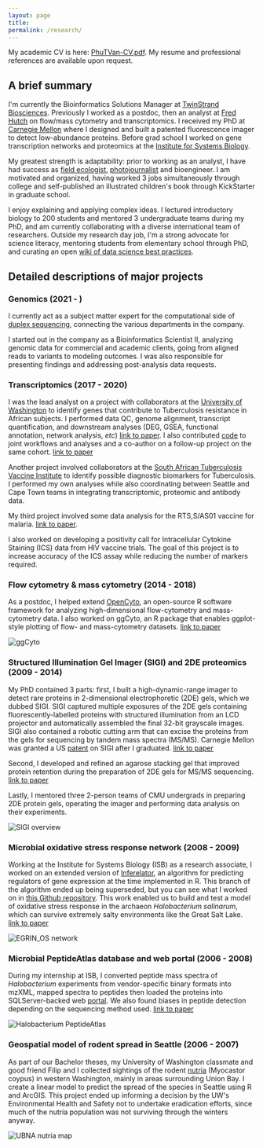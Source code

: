 ```yaml
---
layout: page
title: 
permalink: /research/
---
```


My academic CV is here: [PhuTVan-CV.pdf](PhuTVan-CV.pdf). My resume and professional references are available upon request.

## A brief summary

I'm currently the Bioinformatics Solutions Manager at [TwinStrand Biosciences](https://twinstrandbio.com/). Previously I worked as a postdoc, then an analyst at [Fred Hutch](http://rglab.org) on flow/mass cytometry and transcriptomics. I received my PhD at [Carnegie Mellon](https://cmu.edu/bio) where I designed and built a patented fluorescence imager to detect low-abundance proteins. Before grad school I worked on gene transcription networks and proteomics at the [Institute for Systems Biology](https://baliga.systemsbiology.net/).

My greatest strength is adaptability: prior to working as an analyst, I have had success as [field ecologist](https://www.fs.usda.gov/colville), [photojournalist](https://makingtheprince.blogspot.com/2013/11/meet-author.html) and bioengineer. I am motivated and organized, having worked 3 jobs simultaneously through college and self-published an illustrated children's book through KickStarter in graduate school.

I enjoy explaining and applying complex ideas. I lectured introductory biology to 200 students and mentored 3 undergraduate teams during my PhD, and am currently collaborating with a diverse international team of researchers. Outside my research day job, I'm a strong advocate for science literacy, mentoring students from elementary school through PhD, and curating an open [wiki of data science best practices](https://sciwiki.fredhutch.org).

## Detailed descriptions of major projects

### Genomics (2021 - )

I currently act as a subject matter expert for the computational side of [duplex sequencing](https://twinstrandbio.com/technology/), connecting the various departments in the company.

I started out in the company as a Bioinformatics Scientist II, analyzing genomic data for commercial and academic clients, going from aligned reads to variants to modeling outcomes. I was also responsible for presenting findings and addressing post-analysis data requests.

### Transcriptomics (2017 - 2020)

I was the lead analyst on a project with collaborators at the [University of Washington](https://cerid.uw.edu/lab/hawn-lab) to identify genes that contribute to Tuberculosis resistance in African subjects. I performed data QC, genome alignment, transcript quantification, and downstream analyses (DEG, GSEA, functional annotation, network analysis, *etc*) [link to paper](https://www.jci.org/articles/view/140073). I also contributed [code](https://github.com/ptvan/r-snippets) to joint workflows and analyses and a co-author on a follow-up project on the same cohort. [link to paper](https://journals.asm.org/doi/full/10.1128/msphere.00159-22)

Another project involved collaborators at the [South African Tuberculosis Vaccine Institute](http://www.satvi.uct.ac.za/) to identify possible diagnostic biomarkers for Tuberculosis. I performed my own analyses while also coordinating between Seattle and Cape Town teams in integrating transcriptomic, proteomic and antibody data.

My third project involved some data analysis for the RTS,S/AS01 vaccine for malaria. [link to paper](https://elifesciences.org/articles/70393).

I also worked on developing a positivity call for Intracellular Cytokine Staining (ICS) data from HIV vaccine trials. The goal of this project is to increase accuracy of the ICS assay while reducing the number of markers required.

### Flow cytometry & mass cytometry (2014 - 2018)

As a postdoc, I helped extend [OpenCyto](http://opencyto.org), an open-source R software framework for analyzing high-dimensional flow-cytometry and mass-cytometry data. I also worked on ggCyto, an R package that enables ggplot-style plotting of flow- and mass-cytometry datasets. [link to paper](https://www.ncbi.nlm.nih.gov/pmc/articles/PMC6223365/)

![ggCyto](/images/ggcyto-example.jpg "ggcyto-example.jpg")

### Structured Illumination Gel Imager (SIGI) and 2DE proteomics (2009 - 2014)

My PhD contained 3 parts: first, I built a high-dynamic-range imager to detect rare proteins in 2-dimensional electrophoretic (2DE) gels, which we dubbed SIGI. SIGI captured multiple exposures of the 2DE gels containing fluorescently-labelled proteins with structured illumination from an LCD projector and automatically assembled the final 32-bit grayscale images. SIGI also contained a robotic cutting arm that can excise the proteins from the gels for sequencing by tandem mass spectra (MS/MS).  Carnegie Mellon was granted a US [patent](https://patents.google.com/patent/US10362237B2/) on SIGI after I graduated. [link to paper](https://www.ncbi.nlm.nih.gov/pubmed/24935033)

Second, I developed and refined an agarose stacking gel that improved protein retention during the preparation of 2DE gels for MS/MS sequencing. [link to paper](https://www.ncbi.nlm.nih.gov/pubmed/25042010)

Lastly, I mentored three 2-person teams of CMU undergrads in preparing 2DE protein gels, operating the imager and performing data analysis on their experiments.

![SIGI overview](/images/SIGI-operation.jpg "SIGI-operation.jpg")

### Microbial oxidative stress response network (2008 - 2009)

Working at the Institute for Systems Biology (ISB) as a research associate, I worked on an extended version of [Inferelator](https://www.ncbi.nlm.nih.gov/pubmed/16686963), an algorithm for predicting regulators of gene expression at the time implemented in R. This branch of the algorithm ended up being superseded, but you can see what I worked on in [this Github repository](https://github.com/ptvan/inferelator-ancient). This work enabled us to build and test a model of oxidative stress response in the archaeon _Halobacterium salinarum_, which can survive extremely salty environments like the Great Salt Lake. [link to paper](https://www.ncbi.nlm.nih.gov/pmc/articles/PMC1987344/)

![EGRIN_OS network](/images/EGRIN_OS-network.jpg "EGRIN_OS-network.jpg")

### Microbial PeptideAtlas database and web portal (2006 - 2008)

During my internship at ISB, I converted peptide mass spectra of _Halobacterium_ experiments from vendor-specific binary formats into mzXML, mapped spectra to peptides then loaded the proteins into SQLServer-backed web [portal](https://peptideatlas.org). We also found biases in peptide detection depending on the sequencing method used. [link to paper](https://www.ncbi.nlm.nih.gov/pmc/articles/PMC2643335/)

![Halobacterium PeptideAtlas](/images/halopeptideatlas-peptidecount.jpg "halopeptideatlas-peptidecount.jpg")

### Geospatial model of rodent spread in Seattle (2006 - 2007)

As part of our Bachelor theses, my University of Washington classmate and good friend Filip and I collected sightings of the rodent [nutria](https://en.wikipedia.org/wiki/Coypu) (Myocastor coypus) in western Washington, mainly in areas surrounding Union Bay. I create a linear model to predict the spread of the species in Seattle using R and ArcGIS. This project ended up informing a decision by the UW's Environmental Health and Safety not to undertake eradication efforts, since much of the nutria population was not surviving through the winters anyway.

![UBNA nutria map](/images/UBNA-model.jpg "UBNA-model.jpg")
